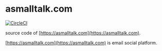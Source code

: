 # asmalltalk.com

[![CircleCI](https://circleci.com/gh/metrue/asmalltalk.svg?style=svg)](https://circleci.com/gh/metrue/asmalltalk)

source code of [https://asmalltalk.com](https://asmalltalk.com).

[https://asmalltalk.com](https://asmalltalk.com) is email social platform.
